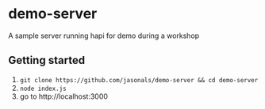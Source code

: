 demo-server
===========

A sample server running hapi for demo during a workshop


## Getting started

1. `git clone https://github.com/jasonals/demo-server && cd demo-server`
2. `node index.js`
3. go to http://localhost:3000
